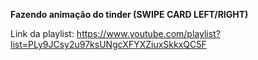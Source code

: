 **Fazendo animação do tinder (SWIPE CARD LEFT/RIGHT)**

Link da playlist: https://www.youtube.com/playlist?list=PLy9JCsy2u97ksUNgcXFYXZiuxSkkxQC5F
